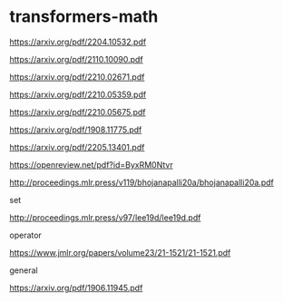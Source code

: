 # transformers-math

https://arxiv.org/pdf/2204.10532.pdf

https://arxiv.org/pdf/2110.10090.pdf

https://arxiv.org/pdf/2210.02671.pdf

https://arxiv.org/pdf/2210.05359.pdf

https://arxiv.org/pdf/2210.05675.pdf

https://arxiv.org/pdf/1908.11775.pdf

https://arxiv.org/pdf/2205.13401.pdf

https://openreview.net/pdf?id=ByxRM0Ntvr

http://proceedings.mlr.press/v119/bhojanapalli20a/bhojanapalli20a.pdf

set 

http://proceedings.mlr.press/v97/lee19d/lee19d.pdf

operator

https://www.jmlr.org/papers/volume23/21-1521/21-1521.pdf

general

https://arxiv.org/pdf/1906.11945.pdf
